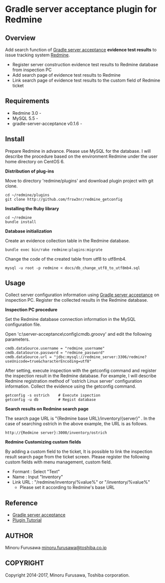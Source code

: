 Gradle server acceptance plugin for Redmine
===========================================

Overview
--------

Add search function of [Gradle server acceptance]((https://github.com/frsw3nr/gradle-server-acceptance)) **evidence test results**
to issue tracking system [Redmine](http://www.redmine.org/).

* Register server construction evidence test results to Redmine database from inspection PC
* Add search page of evidence test results to Redmine
* Link search page of evidence test results to the custom field of Redmine ticket

Requirements
------------

* Redmine 3.0 -
* MySQL 5.5 -
* gradle-server-acceptance v0.1.6 -

Install
-------

Prepare Redmine in advance.
Please use MySQL for the database.
I will describe the procedure based on the environment Redmine under the user home directory on CentOS 6.


**Distribution of plug-ins**

Move to directory 'redmine/plugins' and download plugin project with git clone.

```
cd ~/redmine/plugins
git clone http://github.com/frsw3nr/redmine_getconfig
```

**Installing the Ruby library**

```
cd ~/redmine
bundle install
```

**Database initialization**

Create an evidence collection table in the Redmine database.

```
bundle exec bin/rake redmine:plugins:migrate
```

Change the code of the created table from utf8 to utf8mb4.

```
mysql -u root -p redmine < docs/db_change_utf8_to_utf8mb4.sql
```

Usage
-----


Collect server configuration information using [Gradle server acceptance](https://github.com/frsw3nr/gradle-server-acceptance) on inspection PC.
Register the collected results in the Redmine database.

**Inspection PC procedure**


Set the Redmine database connection information in the MySQL configuration file.

Open 'c:\server-acceptance\config\cmdb.groovy' and edit the following parameters.

```
cmdb.dataSource.username = "redmine_username"
cmdb.dataSource.password = "redmine_password"
cmdb.dataSource.url = "jdbc:mysql://redmine_server:3306/redmine?useUnicode=true&characterEncoding=utf8"
```


After setting, execute inspection with the getconfig command and register the inspection result in the Redmine database.
For example, I will describe Redmine registration method of 'ostrich Linux server' configuration information.
Collect the evidence using the getconfig command.

```
getconfig -s ostrich    # Execute ispection
getconfig -u db         # Regist database
```

**Search results on Redmine search page**


The search page URL is "{Redmine base URL}/inventory/{server}" .
In the case of searching ostrich in the above example, the URL is as follows.

```
http://{Redmine server}:3000/inventory/ostrich
```

**Redmine Customizing custom fields**

By adding a custom field to the ticket,
It is possible to link the inspection result search page from the ticket screen.
Please register the following custom fields with menu management, custom field.


* Formant : Select "Text"
* Name : Input "Inventory"
* Link URL : "/redmine/inventory/%value%" or "/inventory/%value%"
    * Please set it according to Redmine's base URL

Reference
---------

* [Gradle server acceptance](https://github.com/frsw3nr/gradle-server-acceptance)
* [Plugin Tutorial](http://www.redmine.org/projects/redmine/wiki/Plugin_Tutorial)

AUTHOR
------

Minoru Furusawa <minoru.furusawa@toshiba.co.jp>

COPYRIGHT
-----------

Copyright 2014-2017, Minoru Furusawa, Toshiba corporation.
